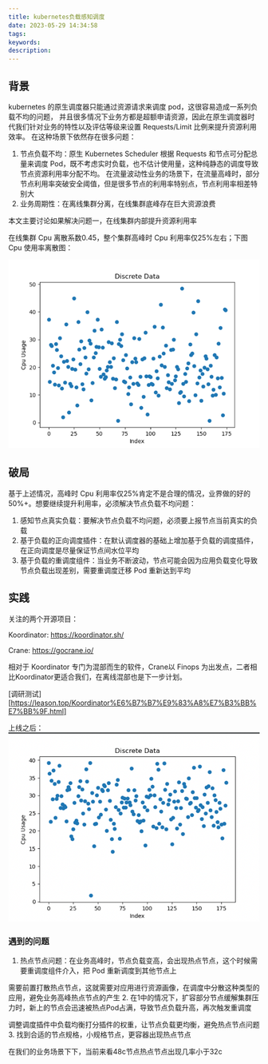 ```yaml
---
title: kubernetes负载感知调度
date: 2023-05-29 14:34:58
tags:
keywords:
description:
---
```


## 背景
kubernetes 的原生调度器只能通过资源请求来调度 pod，这很容易造成一系列负载不均的问题，
并且很多情况下业务方都是超额申请资源，因此在原生调度器时代我们针对业务的特性以及评估等级来设置 Requests/Limit 比例来提升资源利用效率。
在这种场景下依然存在很多问题：
1. 节点负载不均：原生 Kubernetes Scheduler 根据 Requests 和节点可分配总量来调度 Pod，既不考虑实时负载，也不估计使用量，这种纯静态的调度导致节点资源利用率分配不均。
   在流量波动性业务的场景下，在流量高峰时，部分节点利用率突破安全阈值，但是很多节点的利用率特别点，节点利用率相差特别大
2. 业务周期性：在离线集群分离，在线集群底峰存在巨大资源浪费

<!--more-->
本文主要讨论如果解决问题一，在线集群内部提升资源利用率

在线集群 Cpu 离散系数0.45，整个集群高峰时 Cpu 利用率仅25%左右；下图 Cpu 使用率离散图：

![cpu使用率离散图](kubernetes负载感知调度/old_cpu_use.png)

## 破局

基于上述情况，高峰时 Cpu 利用率仅25%肯定不是合理的情况，业界做的好的50%+。想要继续提升利用率，必须解决节点负载不均问题：
    
1. 感知节点真实负载：要解决节点负载不均问题，必须要上报节点当前真实的负载
2. 基于负载的正向调度插件：在默认调度器的基础上增加基于负载的调度插件，在正向调度是尽量保证节点间水位平均
3. 基于负载的重调度组件：当业务不断波动，节点可能会因为应用负载变化导致节点负载出现差别，需要重调度迁移 Pod 重新达到平均

## 实践

关注的两个开源项目：

Koordinator: https://koordinator.sh/

Crane: https://gocrane.io/

相对于 Koordinator 专门为混部而生的软件，Crane以 Finops 为出发点，二者相比Koordinator更适合我们，在离线混部也是下一步计划。

[调研测试][https://leason.top/Koordinator%E6%B7%B7%E9%83%A8%E7%B3%BB%E7%BB%9F.html]

上线之后：
![cpu使用率离散图](kubernetes负载感知调度/new_cpu_use.png)

### 遇到的问题
1. 热点节点问题：在业务高峰时，节点负载变高，会出现热点节点，这个时候需要重调度组件介入，把 Pod 重新调度到其他节点上
   
需要前置打散热点节点，这就需要对应用进行资源画像，在调度中分散这种类型的应用，避免业务高峰热点节点的产生
2. 在1中的情况下，扩容部分节点缓解集群压力时，新上的节点会迅速被热点Pod占满，导致节点负载升高，再次触发重调度
   
调整调度插件中负载均衡打分插件的权重，让节点负载更均衡，避免热点节点问题
3. 找到合适的节点规格，小规格节点，更容器出现热点节点
   
在我们的业务场景下下，当前来看48c节点热点节点出现几率小于32c
